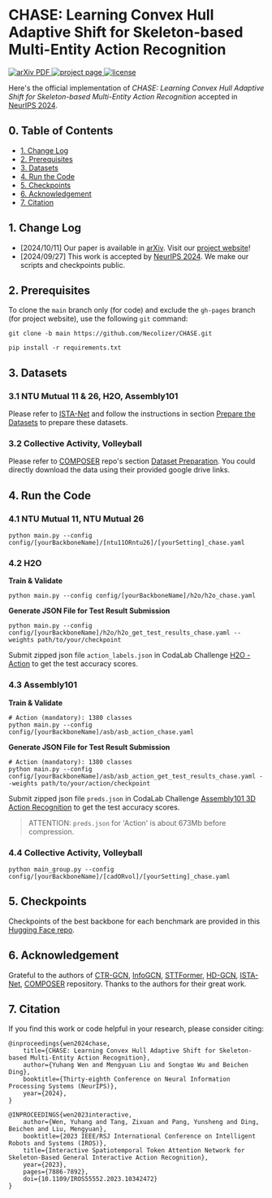 # CHASE: Learning Convex Hull Adaptive Shift for Skeleton-based Multi-Entity Action Recognition
<a href='https://arxiv.org/abs/2410.07153'>
  <img src='https://img.shields.io/badge/Paper-arXiv-green?style=flat&logo=arxiv' alt='arXiv PDF'>
</a>
<a href='https://necolizer.github.io/CHASE/'>
  <img src='https://img.shields.io/badge/Project-Page-orange?style=flat&logo=googlechrome&logoColor=orange' alt='project page'>
</a>
<a href='https://github.com/Necolizer/CHASE/blob/main/LICENSE'>
  <img src='https://img.shields.io/badge/License-MIT-yellow?style=flat' alt='license'>
</a>

Here's the official implementation of *CHASE: Learning Convex Hull Adaptive Shift for Skeleton-based Multi-Entity Action Recognition* accepted in [NeurIPS 2024](https://nips.cc/Conferences/2024).

## 0. Table of Contents

* [1. Change Log](#1-change-log)
* [2. Prerequisites](#2-prerequisites)
* [3. Datasets](#3-datasets)
* [4. Run the Code](#4-run-the-code)
* [5. Checkpoints](#5-checkpoints)
* [6. Acknowledgement](#6-acknowledgement)
* [7. Citation](#7-citation)

## 1. Change Log
- [2024/10/11] Our paper is available in [arXiv](https://arxiv.org/abs/2410.07153). Visit our [project website](https://necolizer.github.io/CHASE/)!
- [2024/09/27] This work is accepted by [NeurIPS 2024](https://nips.cc/Conferences/2024). We make our scripts and checkpoints public.

## 2. Prerequisites
To clone the `main` branch only (for code) and exclude the `gh-pages` branch (for project website), use the following `git` command:
```shell
git clone -b main https://github.com/Necolizer/CHASE.git
```

```shell
pip install -r requirements.txt 
```

## 3. Datasets
### 3.1 NTU Mutual 11 & 26, H2O, Assembly101
Please refer to [ISTA-Net](https://github.com/Necolizer/ISTA-Net) and follow the instructions in section [Prepare the Datasets](https://github.com/Necolizer/ISTA-Net?tab=readme-ov-file#3-prepare-the-datasets) to prepare these datasets.

### 3.2 Collective Activity, Volleyball
Please refer to [COMPOSER](https://github.com/hongluzhou/composer) repo's section [Dataset Preparation](https://github.com/hongluzhou/composer?tab=readme-ov-file#dataset-preparation). You could directly download the data using their provided google drive links.

## 4. Run the Code
### 4.1 NTU Mutual 11, NTU Mutual 26
```shell
python main.py --config config/[yourBackboneName]/[ntu11ORntu26]/[yourSetting]_chase.yaml
```

### 4.2 H2O
**Train & Validate**
```shell
python main.py --config config/[yourBackboneName]/h2o/h2o_chase.yaml
```

**Generate JSON File for Test Result Submission**
```shell
python main.py --config config/[yourBackboneName]/h2o/h2o_get_test_results_chase.yaml --weights path/to/your/checkpoint
```

Submit zipped json file `action_labels.json` in CodaLab Challenge [H2O - Action](https://codalab.lisn.upsaclay.fr/competitions/4820) to get the test accuracy scores.

### 4.3 Assembly101
**Train & Validate**
```shell
# Action (mandatory): 1380 classes
python main.py --config config/[yourBackboneName]/asb/asb_action_chase.yaml
```

**Generate JSON File for Test Result Submission**
```shell
# Action (mandatory): 1380 classes
python main.py --config config/[yourBackboneName]/asb/asb_action_get_test_results_chase.yaml --weights path/to/your/action/checkpoint
```

Submit zipped json file `preds.json` in CodaLab Challenge [Assembly101 3D Action Recognition](https://codalab.lisn.upsaclay.fr/competitions/5256) to get the test accuracy scores.

> ATTENTION: `preds.json` for 'Action' is about 673Mb before compression.

### 4.4 Collective Activity, Volleyball
```shell
python main_group.py --config config/[yourBackboneName]/[cadORvol]/[yourSetting]_chase.yaml
```

## 5. Checkpoints
Checkpoints of the best backbone for each benchmark are provided in this [Hugging Face repo](https://huggingface.co/Necolizer/CHASE).

## 6. Acknowledgement
Grateful to the authors of [CTR-GCN](https://github.com/Uason-Chen/CTR-GCN), [InfoGCN](https://github.com/stnoah1/infogcn), [STTFormer](https://github.com/heleiqiu/STTFormer), [HD-GCN](https://github.com/Jho-Yonsei/HD-GCN), [ISTA-Net](https://github.com/Necolizer/ISTA-Net), [COMPOSER](https://github.com/hongluzhou/composer) repository. Thanks to the authors for their great work.


## 7. Citation

If you find this work or code helpful in your research, please consider citing:
```
@inproceedings{wen2024chase,
    title={CHASE: Learning Convex Hull Adaptive Shift for Skeleton-based Multi-Entity Action Recognition},
    author={Yuhang Wen and Mengyuan Liu and Songtao Wu and Beichen Ding},
    booktitle={Thirty-eighth Conference on Neural Information Processing Systems (NeurIPS)},
    year={2024},
}

@INPROCEEDINGS{wen2023interactive,
    author={Wen, Yuhang and Tang, Zixuan and Pang, Yunsheng and Ding, Beichen and Liu, Mengyuan},
    booktitle={2023 IEEE/RSJ International Conference on Intelligent Robots and Systems (IROS)}, 
    title={Interactive Spatiotemporal Token Attention Network for Skeleton-Based General Interactive Action Recognition}, 
    year={2023},
    pages={7886-7892},
    doi={10.1109/IROS55552.2023.10342472}
}
```